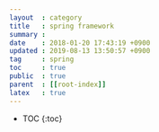 ```yaml
---
layout  : category
title   : spring framework
summary :
date    : 2018-01-20 17:43:19 +0900
updated : 2019-08-13 13:50:57 +0900
tag     : spring
toc     : true
public  : true
parent  : [[root-index]]
latex   : true
---
```

* TOC
{:toc}
